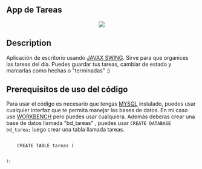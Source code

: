 ## App de Tareas
<p align="center">
  <img src="src/Imagenes/BannerAplicaiondeTareas.png">
</p>

## Description
Aplicación de escritorio usando [JAVAX SWING](https://docs.oracle.com/javase/7/docs/api/javax/swing/package-summary.html). Sirve para que organices las tareas del día.
Puedes guardar tus tareas, cambiar de estado y marcarlas como hechas o "terminadas" :)

## Prerequisitos de uso del código
Para usar el código es necesario que tengas [MYSQL](https://www.mysql.com/) instalado, puedes usar cualquier interfaz que te permita manejar las bases de datos. En mi caso use 
[WORKBENCH](https://www.mysql.com/products/workbench/) pero puedes usar cualquiera. 
Además deberas crear una base de datos llamada "bd_tareas" , puedes usar <code>CREATE DATABASE bd_tarea;</code>
luego crear una tabla llamada tareas.
<p>
  <code>
    CREATE TABLE tareas (
      
    );
  </code>
</p>
